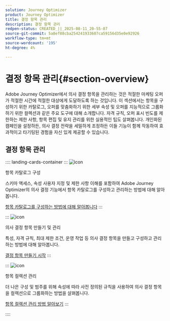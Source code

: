 ```yaml
---
solution: Journey Optimizer
product: Journey Optimizer
title: 결정 항목 관리
description: 결정 항목 관리
redpen-status: CREATED_||_2025-08-11_20-55-07
source-git-commit: 5a8ef88cba254241933607ca59156d35e0e92926
workflow-type: tm+mt
source-wordcount: '195'
ht-degree: 4%

---
```



# 결정 항목 관리{#section-overview}

Adobe Journey Optimizer에서 의사 결정 항목을 관리하는 것은 적절한 마케팅 오퍼가 적절한 시간에 적절한 대상에게 도달하도록 하는 것입니다. 이 섹션에서는 항목을 구성하기 위한 카탈로그, 오퍼를 맞춤화하기 위한 세부 속성 및 오퍼를 지능적으로 그룹화하기 위한 컬렉션과 같은 주요 도구에 대해 소개합니다. 자격 규칙, 오퍼 표시 빈도를 제한하는 제한 사항, 항목 편집 및 유지 관리를 위한 실용적인 팁도 살펴봅니다. 개인화된 캠페인을 설정하든, 의사 결정 전략을 세밀하게 조정하든 이들 기능이 함께 작동하여 효과적이고 타기팅된 경험을 자신 있게 제공할 수 있습니다.

## 결정 항목 관리

:::: landing-cards-container
:::
![icon](https://cdn.experienceleague.adobe.com/icons/gear.svg?lang=ko)

항목 카탈로그 구성

스키마 액세스, 속성 사용자 지정 및 제한 사항 이해를 포함하여 Adobe Journey Optimizer의 의사 결정 기능에서 항목 카탈로그를 구성하고 관리하는 방법에 대해 알아봅니다.

[항목 카탈로그를 구성하는 방법에 대해 알아봅니다](../using/experience-decisioning/catalogs.md)
:::

:::
![icon](https://cdn.experienceleague.adobe.com/icons/list-check.svg?lang=ko)

의사 결정 항목 만들기 및 관리

특성, 자격 규칙, 최대 제한 조건, 운영 작업 등 의사 결정 항목을 만들고 구성하고 관리하는 방법에 대해 알아봅니다.

[결정 항목 만들기 시작](../using/experience-decisioning/items.md)
:::

:::
![icon](https://cdn.experienceleague.adobe.com/icons/puzzle-piece.svg?lang=ko)

항목 컬렉션 관리

더 나은 구성 및 범주를 위해 속성에 따라 사전 정의된 규칙을 사용하여 의사 결정 항목을 컬렉션으로 그룹화하는 방법을 살펴봅니다.

[항목 컬렉션 관리 방법 알아보기](../using/experience-decisioning/collections.md)
:::

::::
